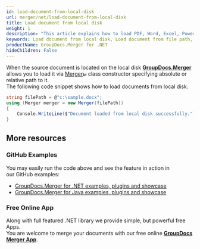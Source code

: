 ```yaml
---
id: load-document-from-local-disk
url: merger/net/load-document-from-local-disk
title: Load document from local disk
weight: 1
description: "This article explains how to load PDF, Word, Excel, PowerPoint documents from local disk when using GroupDocs.Merger for .NET."
keywords: Load document from local disk, Load document from file path, Load document with GroupDocs.Merger
productName: GroupDocs.Merger for .NET
hideChildren: False
---
```

When the source document is located on the local disk **[GroupDocs.Merger](https://products.groupdocs.com/merger/net)** allows you to load it via [Merger](https://apireference.groupdocs.com/net/merger/groupdocs.merger/merger)ы class constructor specifying absolute or relative path to it.  
The following code snippet shows how to load documents from local disk.

```csharp
string filePath = @"c:\sample.docx";
using (Merger merger = new Merger(filePath))
{
	Console.WriteLine($"Document loaded from local disk successfully.");
}
```

## More resources
### GitHub Examples 
You may easily run the code above and see the feature in action in our GitHub examples:
*   [GroupDocs.Merger for .NET examples, plugins and showcase](https://github.com/groupdocs-merger/GroupDocs.Merger-for-.NET)    
*   [GroupDocs.Merger for Java examples, plugins and showcase](https://github.com/groupdocs-merger/GroupDocs.Merger-for-Java)    

### Free Online App

Along with full featured .NET library we provide simple, but powerful free Apps.  
You are welcome to merge your documents with our free online **[GroupDocs Merger App](https://products.groupdocs.app/merger)**.
